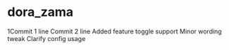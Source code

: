 # dora_zama
1Commit 1 line
Commit 2 line
Added feature toggle support
Minor wording tweak
Clarify config usage
